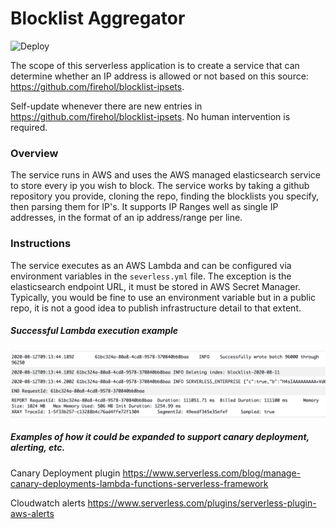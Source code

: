 # Blocklist Aggregator

![Deploy](https://github.com/dallinwright/blocklist_aggregator/workflows/Deploy/badge.svg)

The scope of this serverless application is to create a service that can determine whether an IP address is allowed or not based on this source: https://github.com/firehol/blocklist-ipsets.

Self-update whenever there are new entries in https://github.com/firehol/blocklist-ipsets. No human intervention is required.

### Overview

The service runs in AWS and uses the AWS managed elasticsearch service to store every ip you wish to block. The service works by taking a github repository you provide, cloning the repo, finding the blocklists you specify, then parsing them for IP's. It supports IP Ranges well as single IP addresses, in the format of an ip address/range per line.

### Instructions

The service executes as an AWS Lambda and can be configured via environment variables in the `severless.yml` file. The exception is the elasticsearch endpoint URL, it must be stored in AWS Secret Manager. Typically, you would be fine to use an environment variable but in a public repo, it is not a good idea to publish infrastructure detail to that extent.


##### Successful Lambda execution example

![Part 1 success](./screenshots/cw.png?raw=true)


##### Examples of how it could be expanded to support canary deployment, alerting, etc.

Canary Deployment plugin
https://www.serverless.com/blog/manage-canary-deployments-lambda-functions-serverless-framework

Cloudwatch alerts
https://www.serverless.com/plugins/serverless-plugin-aws-alerts
